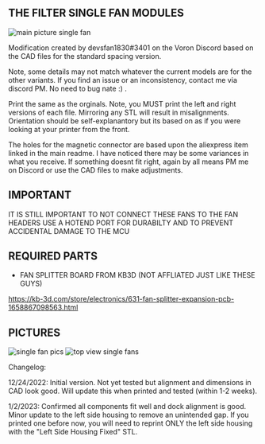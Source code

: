 
<h2>THE FILTER SINGLE FAN MODULES</h2>

![main picture single fan](https://user-images.githubusercontent.com/40711977/209454922-68aa202b-2bb8-4926-8b9b-9dbafd353110.PNG)

Modification created by devsfan1830#3401 on the Voron Discord based on the CAD files for the standard spacing version.

Note, some details may not match whatever the current models are for the other variants. If you find an issue or an inconsistency, contact me via discord PM. No need to bug nate :) .

Print the same as the orginals. Note, you MUST print the left and right versions of each file. Mirroring any STL will result in misalignments. Orientation should be self-explanantory but its based on as if you were looking at your printer from the front.

The holes for the magnetic connector are based upon the aliexpress item linked in the main readme. I have noticed there may be some variances in what you receive. If something doesnt fit right, again by all means PM  me on Discord or use the CAD files to make adjustments.


<h2>IMPORTANT</h2>
IT IS STILL IMPORTANT TO NOT CONNECT THESE FANS TO THE FAN HEADERS USE A HOTEND PORT FOR DURABILTY AND TO PREVENT ACCIDENTAL DAMAGE TO THE MCU

<h2>REQUIRED PARTS</h2>

* FAN SPLITTER BOARD FROM KB3D (NOT AFFLIATED JUST LIKE THESE GUYS)

https://kb-3d.com/store/electronics/631-fan-splitter-expansion-pcb-1658867098563.html

<h2>PICTURES</h2>

![single fan pics](https://user-images.githubusercontent.com/40711977/209454905-b1358b8a-ca3e-4c42-9098-8a7ef5a6bf43.PNG)
![top view single fans](https://user-images.githubusercontent.com/40711977/209454938-8996f2bb-5f95-4278-a9ab-0508a3d5bb65.PNG)

Changelog:

12/24/2022: Initial version. Not yet tested but alignment and dimensions in CAD look good. Will update this when printed and tested (within 1-2 weeks).

1/2/2023: Confirmed all components fit well and dock alignment is good. Minor update to the left side housing to remove an unintended gap. If you printed one before now, you will need to reprint ONLY the left side housing with the "Left Side Housing Fixed" STL.
